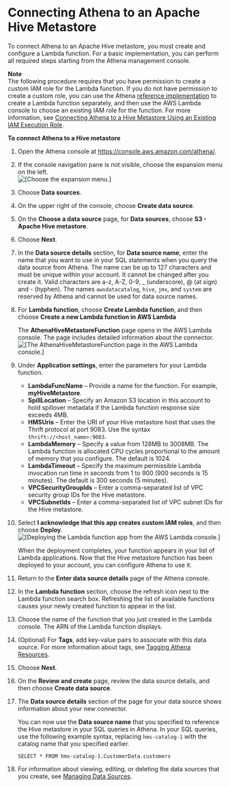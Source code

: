 # Connecting Athena to an Apache Hive Metastore<a name="connect-to-data-source-hive-connecting-athena-to-an-apache-hive-metastore"></a>

To connect Athena to an Apache Hive metastore, you must create and configure a Lambda function\. For a basic implementation, you can perform all required steps starting from the Athena management console\.

**Note**  
The following procedure requires that you have permission to create a custom IAM role for the Lambda function\. If you do not have permission to create a custom role, you can use the Athena [reference implementation](connect-to-data-source-hive.md#connect-to-a-data-source-hive-features-reference-implementation) to create a Lambda function separately, and then use the AWS Lambda console to choose an existing IAM role for the function\. For more information, see [Connecting Athena to a Hive Metastore Using an Existing IAM Execution Role](connect-data-source-hive-existing-iam-role.md)\.

**To connect Athena to a Hive metastore**

1. Open the Athena console at [https://console\.aws\.amazon\.com/athena/](https://console.aws.amazon.com/athena/home)\.

1. If the console navigation pane is not visible, choose the expansion menu on the left\.  
![\[Choose the expansion menu.\]](http://docs.aws.amazon.com/athena/latest/ug/images/polaris-nav-pane-expansion.png)

1. Choose **Data sources**\.

1. On the upper right of the console, choose **Create data source**\.

1. On the **Choose a data source** page, for **Data sources**, choose **S3 \- Apache Hive metastore**\.

1. Choose **Next**\.

1. In the **Data source details** section, for **Data source name**, enter the name that you want to use in your SQL statements when you query the data source from Athena\. The name can be up to 127 characters and must be unique within your account\. It cannot be changed after you create it\. Valid characters are a\-z, A\-Z, 0\-9, \_ \(underscore\), @ \(at sign\) and \- \(hyphen\)\. The names `awsdatacatalog`, `hive`, `jmx`, and `system` are reserved by Athena and cannot be used for data source names\. 

1. For **Lambda function**, choose **Create Lambda function**, and then choose **Create a new Lambda function in AWS Lambda**

   The **AthenaHiveMetastoreFunction** page opens in the AWS Lambda console\. The page includes detailed information about the connector\.  
![\[The AthenaHiveMetastoreFunction page in the AWS Lambda console.\]](http://docs.aws.amazon.com/athena/latest/ug/images/connect-to-data-source-hive-4.png)

1. Under **Application settings**, enter the parameters for your Lambda function\.
   + **LambdaFuncName** – Provide a name for the function\. For example, **myHiveMetastore**\.
   + **SpillLocation** – Specify an Amazon S3 location in this account to hold spillover metadata if the Lambda function response size exceeds 4MB\.
   + **HMSUris** – Enter the URI of your Hive metastore host that uses the Thrift protocol at port 9083\. Use the syntax `thrift://<host_name>:9083`\.
   + **LambdaMemory** – Specify a value from 128MB to 3008MB\. The Lambda function is allocated CPU cycles proportional to the amount of memory that you configure\. The default is 1024\.
   + **LambdaTimeout** – Specify the maximum permissible Lambda invocation run time in seconds from 1 to 900 \(900 seconds is 15 minutes\)\. The default is 300 seconds \(5 minutes\)\.
   + **VPCSecurityGroupIds** – Enter a comma\-separated list of VPC security group IDs for the Hive metastore\.
   + **VPCSubnetIds** – Enter a comma\-separated list of VPC subnet IDs for the Hive metastore\.

1. Select **I acknowledge that this app creates custom IAM roles**, and then choose **Deploy**\.  
![\[Deploying the Lambda function app from the AWS Lambda console.\]](http://docs.aws.amazon.com/athena/latest/ug/images/connect-to-data-source-hive-4a.png)

   When the deployment completes, your function appears in your list of Lambda applications\. Now that the Hive metastore function has been deployed to your account, you can configure Athena to use it\.

1. Return to the **Enter data source details** page of the Athena console\.

1. In the **Lambda function** section, choose the refresh icon next to the Lambda function search box\. Refreshing the list of available functions causes your newly created function to appear in the list\.

1. Choose the name of the function that you just created in the Lambda console\. The ARN of the Lambda function displays\.

1. \(Optional\) For **Tags**, add key\-value pairs to associate with this data source\. For more information about tags, see [Tagging Athena Resources](tags.md)\.

1. Choose **Next**\.

1. On the **Review and create** page, review the data source details, and then choose **Create data source**\. 

1. The **Data source details** section of the page for your data source shows information about your new connector\. 

   You can now use the **Data source name** that you specified to reference the Hive metastore in your SQL queries in Athena\. In your SQL queries, use the following example syntax, replacing `hms-catalog-1` with the catalog name that you specified earlier\.

   ```
   SELECT * FROM hms-catalog-1.CustomerData.customers 
   ```

1. For information about viewing, editing, or deleting the data sources that you create, see [Managing Data Sources](data-sources-managing.md)\.